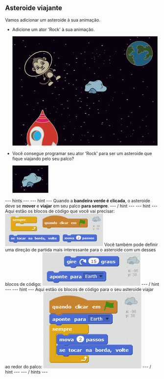 ## Asteroide viajante

Vamos adicionar um asteroide à sua animação.

+ Adicione um ator 'Rock' à sua animação.
    
    ![Adding a rock sprite](images/space-rock-sprite.png)

+ Você consegue programar seu ator 'Rock' para ser um asteroide que fique viajando pelo seu palco?
    
    ![Testing a bouncing rock](images/space-bounce-test.png)

\--- hints \--- \--- hint \--- Quando a **bandeira verde é clicada**, o asteroide deve se **mover** e **viajar** em seu palco **para sempre**. \--- / hint \--- \--- hint \--- Aqui estão os blocos de código que você vai precisar: ![Blocks for a bouncing rock](images/space-bounce-blocks.png) Você também pode definir uma direção de partida mais interessante para o asteroide com um desses blocos de código: ![Setting the rock's initial position](images/space-initial-position.png) \--- / hint \--- \--- hint \--- Aqui estão os blocos de código para o seu asteroide viajar ao redor do palco: ![Code for a bouncing rock](images/space-bounce-code.png) \--- / hint \--- \--- / hints \---